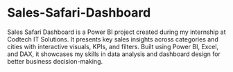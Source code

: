 # Sales-Safari-Dashboard
Sales Safari Dashboard is a Power BI project created during my internship at Codtech IT Solutions. It presents key sales insights across categories and cities with interactive visuals, KPIs, and filters. Built using Power BI, Excel, and DAX, it showcases my skills in data analysis and dashboard design for better business decision-making.

